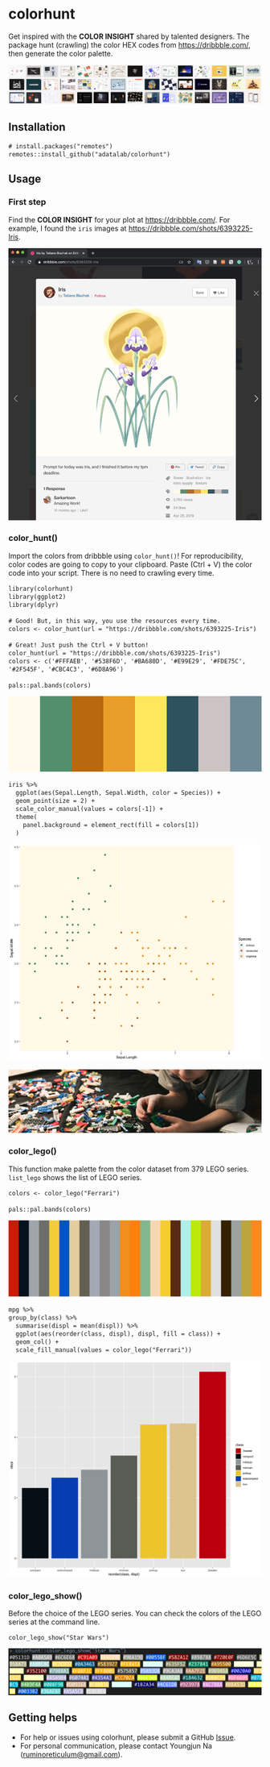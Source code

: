

# colorhunt
Get inspired with the **COLOR INSIGHT** shared by talented designers. The package hunt (crawling) the color HEX codes from https://dribbble.com/, then generate the color palette.

![](fig/header.png)

## Installation
```
# install.packages("remotes")
remotes::install_github("adatalab/colorhunt")
```

## Usage
### First step
Find the **COLOR INSIGHT** for your plot at https://dribbble.com/. For example, I found the `iris` images at https://dribbble.com/shots/6393225-Iris.

![](fig/dribbble.png)

### color_hunt()
Import the colors from dribbble using `color_hunt()`! For reproducibility, color codes are going to copy to your clipboard. Paste (Ctrl + V) the color code into your script. There is no need to crawling every time.

```
library(colorhunt)
library(ggplot2)
library(dplyr)

# Good! But, in this way, you use the resources every time.
colors <- color_hunt(url = "https://dribbble.com/shots/6393225-Iris")

# Great! Just push the Ctrl + V button!
color_hunt(url = "https://dribbble.com/shots/6393225-Iris")
colors <- c('#FFFAEB', '#538F6D', '#BA680D', '#E99E29', '#FDE75C', '#2F545F', '#CBC4C3', '#6D8A96')

pals::pal.bands(colors)
```

![](fig/pals.png)

```
iris %>%
  ggplot(aes(Sepal.Length, Sepal.Width, color = Species)) +
  geom_point(size = 2) +
  scale_color_manual(values = colors[-1]) +
  theme(
    panel.background = element_rect(fill = colors[1])
  )
```
![](fig/iris.png)

![](fig/bricks.jpeg)  

### color_lego()  
This function make palette from the color dataset from 379 LEGO series. `list_lego` shows the list of LEGO series.

```
colors <- color_lego("Ferrari")

pals::pal.bands(colors)
```

![](fig/pals2.png)

```
mpg %>%
group_by(class) %>%
  summarise(displ = mean(displ)) %>%
  ggplot(aes(reorder(class, displ), displ, fill = class)) +
  geom_col() +
  scale_fill_manual(values = color_lego("Ferrari"))
```

![](fig/lego.png)

### color_lego_show()  
Before the choice of the LEGO series. You can check the colors of the LEGO series at the command line.

```
color_lego_show("Star Wars")
```
![](fig/lego_show.png)

## Getting helps
- For help or issues using colorhunt, please submit a GitHub [Issue](https://github.com/adatalab/colorhunt/issues).  
- For personal communication, please contact Youngjun Na (ruminoreticulum@gmail.com).
